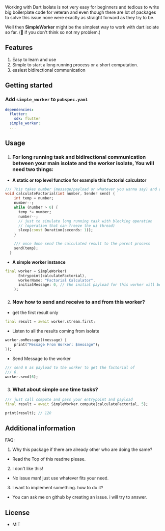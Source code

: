 Working with Dart Isolate is not very easy for beginners and tedious to write
big boilerplate code for veteran and even though there are lot of packages to 
solve this issue none were exactly as straight forward as they try to be.

Well then **SimpleWorker** might be the simplest way to work with dart isolate
so far. (🙂 if you don't think so not my problem.) 

## Features

1. Easy to learn and use
2. Simple to start a long running process or a short computation.
3. easiest bidirectional communication

## Getting started

### Add `simple_worker` to `pubspec.yaml`

```yaml
dependencies:
  flutter:
    sdk: flutter
  simple_worker:
  ...
```

## Usage

1. ### For long running task and bidirectional communication between your main isolate and the worker isolate, You will need two things:

- **A static or top level function for example this factorial calculator**

```dart
/// This takes number (message/payload or whatever you wanna say) and a sender
void calculateFactorial(int number, Sender send) {
    int temp = number;
    number--;
    while (number > 0) {
      temp *= number;
      number--;
      // just to simulate long running task with blocking operation
      // (operation that can freeze the ui thread)
      sleep(const Duration(seconds: 1));
    }

    /// once done send the calculated result to the parent process
    send(temp);
  }
```

- **A simple worker instance**

```dart
final worker = SimpleWorker(
      Entrypoint(calculateFactorial),
      workerName: "Factorial Calculator",
      initialMessage: 0, // the initial payload for this worker will be 0
    );
```

2. ### Now how to send and receive to and from this worker?

- get the first result only
```dart
final result = await worker.stream.first;
```

- Listen to all the results coming from isolate

```dart
worker.onMessage((message) {
    print("Message From Worker: $message");
});
```

- Send Message to the worker 
```dart
/// send 6 as payload to the worker to get the factorial of 
/// 6.
worker.send(6);

```

3. ### What about simple one time tasks?

```dart
/// just call compute and pass your entrypoint and payload
final result = await SimpleWorker.compute(calculateFactorial, 5);

print(result); // 120

```


## Additional information

FAQ:

1. Why this package if there are already other who are doing the same?
- Read the Top of this readme please.

2. I don't like this!
- No issue man! just use whatever fits your need.

3. I want to implement something. how to do it?
- You can ask me on github by creating an issue. i will try to answer.

## License 
- MIT 